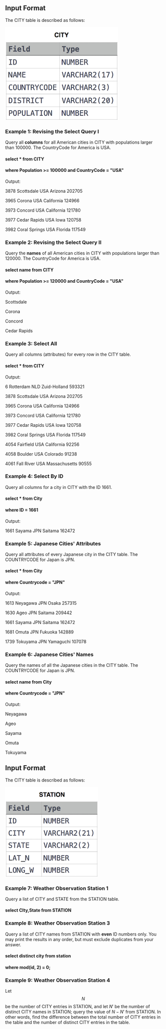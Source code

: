 ## Input Format

The CITY table is described as follows:

![alt text](https://github.com/vectormars/Hackerrank/blob/master/SQL/Basic%20Select/CITY.jpg)

### Example 1: Revising the Select Query I

Query all **columns** for all American cities in CITY with populations larger than 100000. The CountryCode for America is USA.

#### select * from CITY

#### where Population >= 100000 and CountryCode = "USA"

Output:

3878 Scottsdale USA Arizona 202705 

3965 Corona USA California 124966 

3973 Concord USA California 121780 

3977 Cedar Rapids USA Iowa 120758 

3982 Coral Springs USA Florida 117549

### Example 2: Revising the Select Query II

Query the **names** of all American cities in CITY with populations larger than 120000. The CountryCode for America is USA.

#### select name from CITY

#### where Population >= 120000 and CountryCode = "USA"

Output:

Scottsdale

Corona

Concord

Cedar Rapids

### Example 3: Select All

Query all columns (attributes) for every row in the CITY table.

#### select * from CITY

Output:

6 Rotterdam NLD Zuid-Holland 593321 

3878 Scottsdale USA Arizona 202705 

3965 Corona USA California 124966 

3973 Concord USA California 121780 

3977 Cedar Rapids USA Iowa 120758 

3982 Coral Springs USA Florida 117549 

4054 Fairfield USA California 92256 

4058 Boulder USA Colorado 91238 

4061 Fall River USA Massachusetts 90555 


### Example 4: Select By ID

Query all columns for a city in CITY with the ID 1661.

#### select * from City

#### where ID = 1661

Output:

1661 Sayama JPN Saitama 162472 


### Example 5: Japanese Cities' Attributes

Query all attributes of every Japanese city in the CITY table. The COUNTRYCODE for Japan is JPN.

#### select * from City

#### where Countrycode = "JPN"

Output:

1613 Neyagawa JPN Osaka 257315 

1630 Ageo JPN Saitama 209442 

1661 Sayama JPN Saitama 162472 

1681 Omuta JPN Fukuoka 142889 

1739 Tokuyama JPN Yamaguchi 107078 

### Example 6: Japanese Cities' Names

Query the names of all the Japanese cities in the CITY table. The COUNTRYCODE for Japan is JPN.

#### select name from City

#### where Countrycode = "JPN"

Output:

Neyagawa 

Ageo 

Sayama 

Omuta 

Tokuyama 

## Input Format

The CITY table is described as follows:

![alt text](https://github.com/vectormars/Hackerrank/blob/master/SQL/Basic%20Select/Station.jpg)


### Example 7: Weather Observation Station 1

Query a list of CITY and STATE from the STATION table.

#### select CIty,State from STATION 

### Example 8: Weather Observation Station 3

Query a list of CITY names from STATION with **even** ID numbers only. You may print the results in any order, but must exclude duplicates from your answer.

#### select distinct city from station

#### where mod(id, 2) = 0;

### Example 9: Weather Observation Station 4

Let $$ N $$ be the number of CITY entries in STATION, and let $N'$ be the number of distinct CITY names in STATION; query the value of $N-N'$ from STATION. In other words, find the difference between the total number of CITY entries in the table and the number of distinct CITY entries in the table.











